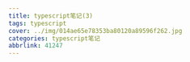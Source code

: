 ```yaml
---
title: typescript笔记(3)
tags: typescript
cover: ../img/014ae65e78353ba80120a89596f262.jpg
categories: typescript笔记
abbrlink: 41247
---
```

